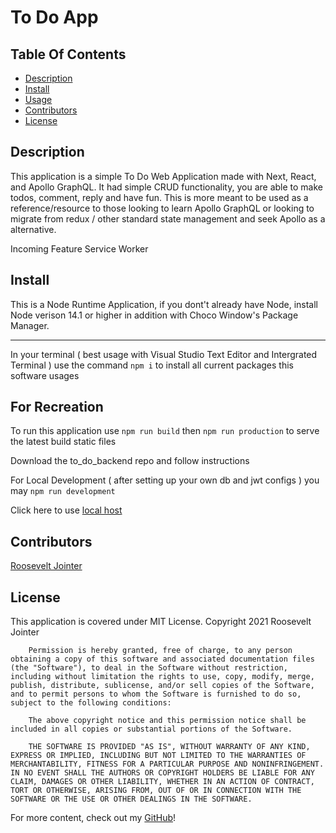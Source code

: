 # To Do App

## Table Of Contents

* [Description](#description)
* [Install](#install)
* [Usage](#usage)
* [Contributors](#contributors)
* [License](#license)

## Description

This application is a simple To Do Web Application made with Next, React,
and Apollo GraphQL. It had simple CRUD functionality, you are able to make
todos, comment, reply and have fun. This is more meant to be used as a
reference/resource to those looking to learn Apollo GraphQL or looking to
migrate from redux / other standard state management and seek Apollo as a 
alternative.

Incoming Feature
Service Worker

## Install

This is a Node Runtime Application, if you dont't already have Node, install Node verison 14.1 or higher in addition with Choco Window's Package Manager.

________________________________________________________________________

In your terminal ( best usage with Visual Studio Text Editor and Intergrated Terminal ) use the command ``` npm i ``` to install all current packages 
this software usages

## For Recreation

To run this application use ``` npm run build ``` then ``` npm run production ``` to serve
the latest build static files

Download the to_do_backend repo and follow instructions

For Local Development ( after setting up your own db and jwt configs ) you may 
``` npm run development ```


Click here to use [local host](http://localhost:4501)


## Contributors

[Roosevelt Jointer](https://github.com/rjointer2)


## License

This application is covered under MIT License.
Copyright 2021 Roosevelt Jointer
       
        Permission is hereby granted, free of charge, to any person obtaining a copy of this software and associated documentation files (the "Software"), to deal in the Software without restriction, including without limitation the rights to use, copy, modify, merge, publish, distribute, sublicense, and/or sell copies of the Software, and to permit persons to whom the Software is furnished to do so, subject to the following conditions:
        
        The above copyright notice and this permission notice shall be included in all copies or substantial portions of the Software.
        
        THE SOFTWARE IS PROVIDED "AS IS", WITHOUT WARRANTY OF ANY KIND, EXPRESS OR IMPLIED, INCLUDING BUT NOT LIMITED TO THE WARRANTIES OF MERCHANTABILITY, FITNESS FOR A PARTICULAR PURPOSE AND NONINFRINGEMENT. IN NO EVENT SHALL THE AUTHORS OR COPYRIGHT HOLDERS BE LIABLE FOR ANY CLAIM, DAMAGES OR OTHER LIABILITY, WHETHER IN AN ACTION OF CONTRACT, TORT OR OTHERWISE, ARISING FROM, OUT OF OR IN CONNECTION WITH THE SOFTWARE OR THE USE OR OTHER DEALINGS IN THE SOFTWARE.

For more content, check out my [GitHub](https://github.com/rjointer2)!